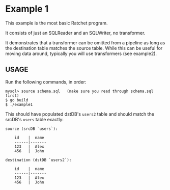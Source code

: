 # Example 1

This example is the most basic Ratchet program.

It consists of just an SQLReader and an SQLWriter, no transformer.

It demonstrates that a transformer can be omitted from a pipeline as long as
the destination table matches the source table.  While this can be useful for
moving data around, typically you will use transformers (see example2).

## USAGE

Run the following commands, in order:

	mysql> source schema.sql   (make sure you read through schema.sql first)
	$ go build
	$ ./example1

This should have populated dstDB's `users2` table and should match the srcDB's
`users` table exactly:

    source (srcDB `users`):

		id    |  name
		------|-------
		123   |  Alex
		456   |  John

	destination (dstDB `users2`):

		id    |  name
		------|-------
		123   |  Alex
		456   |  John
